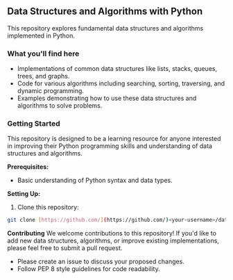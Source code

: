 ## Data Structures and Algorithms with Python

This repository explores fundamental data structures and algorithms implemented in Python. 

### What you'll find here

* Implementations of common data structures like lists, stacks, queues, trees, and graphs.
* Code for various algorithms including searching, sorting, traversing, and dynamic programming.
* Examples demonstrating how to use these data structures and algorithms to solve problems.

### Getting Started

This repository is designed to be a learning resource for anyone interested in improving their Python programming skills and understanding of data structures and algorithms.

**Prerequisites:**

* Basic understanding of Python syntax and data types.

**Setting Up:**

1. Clone this repository:

```bash
git clone [https://github.com/](https://github.com/)<your-username>/data-structures-and-algorithms-python.git
```

**Contributing**
We welcome contributions to this repository! If you'd like to add new data structures, algorithms, or improve existing implementations, please feel free to submit a pull request.

* Please create an issue to discuss your proposed changes.
* Follow PEP 8 style guidelines for code readability.
